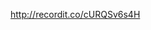 <a href="http://g.recordit.co/cURQSv6s4H.gif" src="http://g.recordit.co/cURQSv6s4H.gif"><a>

http://recordit.co/cURQSv6s4H
